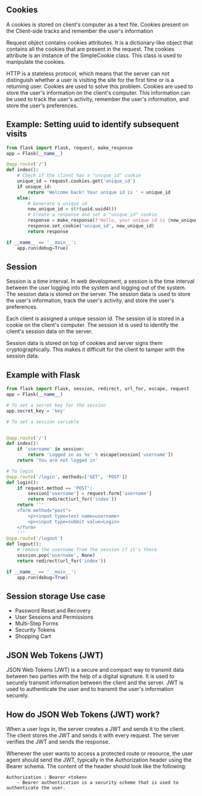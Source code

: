 ## Cookies
A cookies is stored on client's computer as a text file. Cookies present on the Client-side tracks and remember the user's information

Request object contains cookies attributes. It is a dictionary-like object that contains all the cookies that are present in the request. The cookies attribute is an instance of the SimpleCookie class. This class is used to manipulate the cookies.

HTTP is a stateless protocol, which means that the server can not distinguish whether a user is visiting the site for the first time or is a returning user. Cookies are used to solve this problem. Cookies are used to store the user's information on the client's computer. This information can be used to track the user's activity, remember the user's information, and store the user's preferences.

## Example: Setting uuid to identify subsequent visits 

```python
from flask import Flask, request, make_response
app = Flask(__name__)

@app.route('/')
def index():
    # Check if the client has a "unique_id" cookie
    unique_id = request.cookies.get('unique_id')
    if unique_id:
        return 'Welcome back! Your unique id is ' + unique_id
    else:
        # Generate a unique id
        new_unique_id = str(uuid.uuid4())
        # Create a response and set a "unique_id" cookie
        response = make_response(f'Hello, your unique id is {new_unique_id}')
        response.set_cookie('unique_id', new_unique_id)
        return response

if __name__ == '__main__':
    app.run(debug=True)
```

## Session
Session is a time interval. In web development, a session is the time interval between the user logging into the system and logging out of the system. The session data is stored on the server. The session data is used to store the user's information, track the user's activity, and store the user's preferences.

Each client is assigned a unique session id. The session id is stored in a cookie on the client's computer. The session id is used to identify the client's session data on the server.

Session data is stored on top of cookies and server signs them cryptographically. This makes it difficult for the client to tamper with the session data.

## Example with Flask
```python
from flask import Flask, session, redirect, url_for, escape, request
app = Flask(__name__)

# To set a secret key for the session
app.secret_key = 'key'

# To set a session variable


@app.route('/')
def index():
    if 'username' in session:
        return 'Logged in as %s' % escape(session['username'])
    return 'You are not logged in'

# To login
@app.route('/login', methods=['GET', 'POST'])
def login():
    if request.method == 'POST':
        session['username'] = request.form['username']
        return redirect(url_for('index'))
    return '''
    <form method="post">
        <p><input type=text name=username>
        <p><input type=submit value=Login>
    </form>
    '''
@app.route('/logout')
def logout():
    # remove the username from the session if it's there
    session.pop('username', None)
    return redirect(url_for('index'))

if __name__ == '__main__':
    app.run(debug=True)

```

## Session storage Use case
- Password Reset and Recovery
- User Sessions and Permissions
- Multi-Step Forms
- Security Tokens
- Shopping Cart

## JSON Web Tokens (JWT)
JSON Web Tokens (JWT) is a secure and compact way to transmit data between two parties with the help of a digital signature. It is used to securely transmit information between the client and the server. JWT is used to authenticate the user and to transmit the user's information securely.

## How do JSON Web Tokens (JWT) work?
When a user logs in, the server creates a JWT and sends it to the client. The client stores the JWT and sends it with every request. The server verifies the JWT and sends the response.

Whenever the user wants to access a protected route or resource, the user agent should send the JWT, typically in the Authorization header using the Bearer schema. The content of the header should look like the following:

```
Authorization : Bearer <token>
    - Bearer authentication is a security scheme that is used to authenticate the user.
    
```

